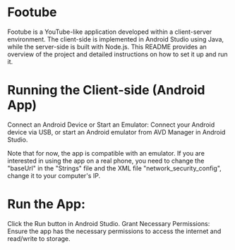 # Footube
Footube is a YouTube-like application developed within a client-server environment. The client-side is implemented in Android Studio using Java, while the server-side is built with Node.js. This README provides an overview of the project and detailed instructions on how to set it up and run it.

# Running the Client-side (Android App)
Connect an Android Device or Start an Emulator:
Connect your Android device via USB, or start an Android emulator from AVD Manager in Android Studio.

Note that for now, the app is compatible with an emulator. If you are interested in using the app on a real phone, you need to change the "baseUrl" in the "Strings" file and the XML file "network_security_config", change it to your computer's IP.

# Run the App:
Click the Run button in Android Studio.
Grant Necessary Permissions:
Ensure the app has the necessary permissions to access the internet and read/write to storage.

